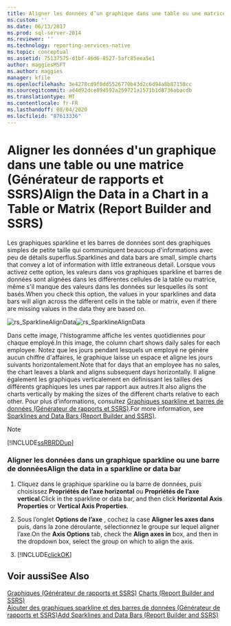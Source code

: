 ```yaml
---
title: Aligner les données d’un graphique dans une table ou une matrice (Générateur de rapports et SSRS) | Microsoft Docs
ms.custom: ''
ms.date: 06/13/2017
ms.prod: sql-server-2014
ms.reviewer: ''
ms.technology: reporting-services-native
ms.topic: conceptual
ms.assetid: 75137575-d1bf-46d6-8527-5afc85eea5e1
author: maggiesMSFT
ms.author: maggies
manager: kfile
ms.openlocfilehash: 3e4278cd9f0dd5526770b43d2c6d94a8b87158cc
ms.sourcegitcommit: ad4d92dce894592a259721a1571b1d8736abacdb
ms.translationtype: MT
ms.contentlocale: fr-FR
ms.lasthandoff: 08/04/2020
ms.locfileid: "87613336"
---
```

# <a name="align-the-data-in-a-chart-in-a-table-or-matrix-report-builder-and-ssrs"></a><span data-ttu-id="bc30a-102">Aligner les données d'un graphique dans une table ou une matrice (Générateur de rapports et SSRS)</span><span class="sxs-lookup"><span data-stu-id="bc30a-102">Align the Data in a Chart in a Table or Matrix (Report Builder and SSRS)</span></span>
  <span data-ttu-id="bc30a-103">Les graphiques sparkline et les barres de données sont des graphiques simples de petite taille qui communiquent beaucoup d'informations avec peu de détails superflus.</span><span class="sxs-lookup"><span data-stu-id="bc30a-103">Sparklines and data bars are small, simple charts that convey a lot of information with little extraneous detail.</span></span> <span data-ttu-id="bc30a-104">Lorsque vous activez cette option, les valeurs dans vos graphiques sparkline et barres de données sont alignées dans les différentes cellules de la table ou matrice, même s'il manque des valeurs dans les données sur lesquelles ils sont basés.</span><span class="sxs-lookup"><span data-stu-id="bc30a-104">When you check this option, the values in your sparklines and data bars will align across the different cells in the table or matrix, even if there are missing values in the data they are based on.</span></span>  
  
 <span data-ttu-id="bc30a-105">![rs_SparklineAlignData](../media/rs-sparklinealigndata.gif "rs_SparklineAlignData")</span><span class="sxs-lookup"><span data-stu-id="bc30a-105">![rs_SparklineAlignData](../media/rs-sparklinealigndata.gif "rs_SparklineAlignData")</span></span>  
  
 <span data-ttu-id="bc30a-106">Dans cette image, l'histogramme affiche les ventes quotidiennes pour chaque employé.</span><span class="sxs-lookup"><span data-stu-id="bc30a-106">In this image, the column chart shows daily sales for each employee.</span></span> <span data-ttu-id="bc30a-107">Notez que les jours pendant lesquels un employé ne génère aucun chiffre d'affaires, le graphique laisse un espace et aligne les jours suivants horizontalement.</span><span class="sxs-lookup"><span data-stu-id="bc30a-107">Note that for days that an employee has no sales, the chart leaves a blank and aligns subsequent days horizontally.</span></span> <span data-ttu-id="bc30a-108">Il aligne également les graphiques verticalement en définissant les tailles des différents graphiques les unes par rapport aux autres.</span><span class="sxs-lookup"><span data-stu-id="bc30a-108">It also aligns the charts vertically by making the sizes of the different charts relative to each other.</span></span> <span data-ttu-id="bc30a-109">Pour plus d’informations, consultez [Graphiques sparkline et barres de données &#40;Générateur de rapports et SSRS&#41;](sparklines-and-data-bars-report-builder-and-ssrs.md).</span><span class="sxs-lookup"><span data-stu-id="bc30a-109">For more information, see [Sparklines and Data Bars &#40;Report Builder and SSRS&#41;](sparklines-and-data-bars-report-builder-and-ssrs.md).</span></span>  
  
> [!NOTE]  
>  [!INCLUDE[ssRBRDDup](../../includes/ssrbrddup-md.md)]  
  
### <a name="align-the-data-in-a-sparkline-or-data-bar"></a><span data-ttu-id="bc30a-110">Aligner les données dans un graphique sparkline ou une barre de données</span><span class="sxs-lookup"><span data-stu-id="bc30a-110">Align the data in a sparkline or data bar</span></span>  
  
1.  <span data-ttu-id="bc30a-111">Cliquez dans le graphique sparkline ou la barre de données, puis choisissez **Propriétés de l’axe horizontal** ou **Propriétés de l’axe vertical**.</span><span class="sxs-lookup"><span data-stu-id="bc30a-111">Click in the sparkline or data bar, and then click **Horizontal Axis Properties** or **Vertical Axis Properties**.</span></span>  
  
2.  <span data-ttu-id="bc30a-112">Sous l’onglet **Options de l’axe** , cochez la case **Aligner les axes dans** puis, dans la zone déroulante, sélectionnez le groupe sur lequel aligner l’axe.</span><span class="sxs-lookup"><span data-stu-id="bc30a-112">On the **Axis Options** tab, check the **Align axes in** box, and then in the dropdown box, select the group on which to align the axis.</span></span>  
  
3.  [!INCLUDE[clickOK](../../includes/clickok-md.md)]  
  
## <a name="see-also"></a><span data-ttu-id="bc30a-113">Voir aussi</span><span class="sxs-lookup"><span data-stu-id="bc30a-113">See Also</span></span>  
 <span data-ttu-id="bc30a-114">[Graphiques &#40;Générateur de rapports et SSRS&#41;](charts-report-builder-and-ssrs.md) </span><span class="sxs-lookup"><span data-stu-id="bc30a-114">[Charts &#40;Report Builder and SSRS&#41;](charts-report-builder-and-ssrs.md) </span></span>  
 [<span data-ttu-id="bc30a-115">Ajouter des graphiques sparkline et des barres de données &#40;Générateur de rapports et SSRS&#41;</span><span class="sxs-lookup"><span data-stu-id="bc30a-115">Add Sparklines and Data Bars &#40;Report Builder and SSRS&#41;</span></span>](add-sparklines-and-data-bars-report-builder-and-ssrs.md)  
  
  
